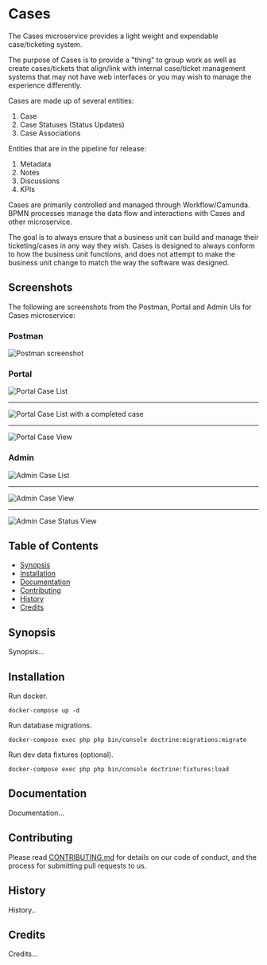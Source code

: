 # Cases

The Cases microservice provides a light weight and expendable case/ticketing system.

The purpose of Cases is to provide a "thing" to group work as well as create cases/tickets that align/link with internal case/ticket management systems that may not have web interfaces or you may wish to manage the experience differently.

Cases are made up of several entities:

1. Case
1. Case Statuses (Status Updates)
1. Case Associations

Entities that are in the pipeline for release:

1. Metadata
1. Notes
1. Discussions
1. KPIs


Cases are primarily controlled and managed through Workflow/Camunda.  BPMN processes manage the data flow and interactions with Cases and other microservice.

The goal is to always ensure that a business unit can build and manage their ticketing/cases in any way they wish.  Cases is designed to always conform to how the business unit functions, and does not attempt to make the business unit change to match the way the software was designed.


## Screenshots

The following are screenshots from the Postman, Portal and Admin UIs for Cases microservice:


### Postman

![Postman screenshot](./docs/resources/Postman.png)

### Portal

![Portal Case List](./docs/resources/Portal-Case-List.png)

---

![Portal Case List with a completed case](./docs/resources/Portal-Cases-List-Completed.png)

---

![Portal Case View](./docs/resources/Portal-Cases-View.png)


### Admin

![Admin Case List](./docs/resources/Admin-Cases-List.png)

---

![Admin Case View](./docs/resources/Admin-Cases-Case-View.png)

---

![Admin Case Status View](./docs/resources/Admin-Cases-Case-Status.png)



## Table of Contents

- [Synopsis](#synopsis)
- [Installation](#installation)
- [Documentation](#documentation)
- [Contributing](#contributing)
- [History](#history)
- [Credits](#credits)

## Synopsis

Synopsis...

## Installation

Run docker.

```
docker-compose up -d
```

Run database migrations.

```
docker-compose exec php php bin/console doctrine:migrations:migrate
```

Run dev data fixtures (optional).

```
docker-compose exec php php bin/console doctrine:fixtures:load
```

## Documentation

Documentation...

## Contributing

Please read [CONTRIBUTING.md](CONTRIBUTING.md) for details on our code of conduct, and the process for submitting pull requests to us.

## History

History..

## Credits

Credits...